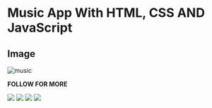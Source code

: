 # Music App With HTML, CSS AND JavaScript

## Image

![music](https://user-images.githubusercontent.com/84742051/139556664-f7c616c6-e6b5-484d-a593-57fe9f7c70ca.PNG)

<!-- - this music player is  public api_ \* -->

**FOLLOW FOR MORE**

<p align="left">
<a href = "https://www.facebook.com/zumatekAcademy/"><img src="https://img.icons8.com/color/48/000000/facebook.png"/></a>
<a href = "https://twitter.com/ozumahe?s=09"><img src="https://img.icons8.com/fluent/48/000000/twitter.png"/></a>
<a href = "https://instagram.com/zuma_tek?utm_medium=copy_link"><img src="https://img.icons8.com/fluent/48/000000/instagram-new.png"/></a>
<a href = "https://www.youtube.com/channel/UCvPoeihvp12qf8wauTXEcaA"><img src="https://img.icons8.com/color/48/000000/youtube-play.png"/></a>
</p>

